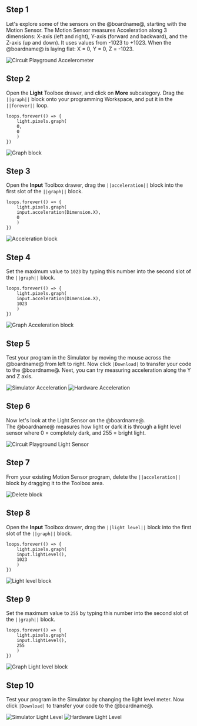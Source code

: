 ## Step 1

Let's explore some of the sensors on the @boardname@, starting with the Motion Sensor. 
The Motion Sensor measures Acceleration along 3 dimensions: X-axis (left and right), Y-axis (forward and backward), and the Z-axis (up and down).
It uses values from -1023 to +1023.  When the @boardname@ is laying flat: X = 0, Y = 0, Z = -1023.

![Circuit Playground Accelerometer](/BoardAccelerometer.png)

## Step 2

Open the **Light** Toolbox drawer, and click on **More** subcategory.  Drag the ``||graph||`` block onto your programming Workspace, and put it in the ``||forever||`` loop.

```blocks
loops.forever(() => {
    light.pixels.graph(
    0,
    0
    )
})
```
![Graph block](/graphblock.gif)

## Step 3

Open the **Input** Toolbox drawer, drag the ``||acceleration||`` block into the first slot of the ``||graph||`` block. 

```blocks
loops.forever(() => {
    light.pixels.graph(
    input.acceleration(Dimension.X),
    0
    )
})
```
![Acceleration block](/accelerationblock.gif)

## Step 4

Set the maximum value to ``1023`` by typing this number into the second slot of the ``||graph||`` block.

```blocks
loops.forever(() => {
    light.pixels.graph(
    input.acceleration(Dimension.X),
    1023
    )
})
```
![Graph Acceleration block](/graph-acceleration.png)

## Step 5

Test your program in the Simulator by moving the mouse across the @boardname@ from left to right. Now click ``|Download|`` to transfer your code to the @boardname@.  Next, you can try measuring acceleration along the Y and Z axis.

![Simulator Acceleration](/SimulatorAcceleration.gif)
![Hardware Acceleration](/HardwareAcceleration.gif)

## Step 6

Now let's look at the Light Sensor on the @boardname@.  
The @boardname@ measures how light or dark it is through a light level sensor where 0 = completely dark, and 255 = bright light.

![Circuit Playground Light Sensor](/BoardLightSensor.png)

## Step 7

From your existing Motion Sensor program, delete the ``||acceleration||`` block by dragging it to the Toolbox area.

![Delete block](/deleteacceleration.gif)

## Step 8

Open the **Input** Toolbox drawer, drag the ``||light level||`` block into the first slot of the ``||graph||`` block. 

```blocks
loops.forever(() => {
    light.pixels.graph(
    input.lightLevel(),
    1023
    )
})
```
![Light level block](/lightlevelblock.gif)

## Step 9

Set the maximum value to ``255`` by typing this number into the second slot of the ``||graph||`` block.

```blocks
loops.forever(() => {
    light.pixels.graph(
    input.lightLevel(),
    255
    )
})
```
![Graph Light level block](/graph-lightlevel.png)

## Step 10

Test your program in the Simulator by changing the light level meter. Now click ``|Download|`` to transfer your code to the @boardname@.

![Simulator Light Level](/SimulatorLightLevel.gif)
![Hardware Light Level](/HardwareLightLevel.gif)
